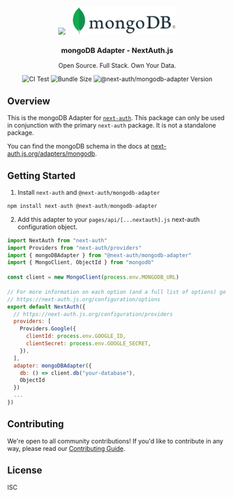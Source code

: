 <p align="center">
   <br/>
   <a href="https://next-auth.js.org" target="_blank"><img height="64px" src="https://next-auth.js.org/img/logo/logo-sm.png" /></a>&nbsp;&nbsp;&nbsp;&nbsp;<img height="64px" src="./logo.svg" />
   <h3 align="center"><b>mongoDB Adapter</b> - NextAuth.js</h3>
   <p align="center">
   Open Source. Full Stack. Own Your Data.
   </p>
   <p align="center" style="align: center;">
      <img src="https://github.com/nextauthjs/adapters/actions/workflows/release.yml/badge.svg" alt="CI Test" />
      <img src="https://img.shields.io/bundlephobia/minzip/@next-auth/mongodb-adapter" alt="Bundle Size"/>
      <img src="https://img.shields.io/npm/v/@next-auth/mongodb-adapter" alt="@next-auth/mongodb-adapter Version" />
   </p>
</p>

## Overview

This is the mongoDB Adapter for [`next-auth`](https://next-auth.js.org). This package can only be used in conjunction with the primary `next-auth` package. It is not a standalone package.

You can find the mongoDB schema in the docs at [next-auth.js.org/adapters/mongodb](https://next-auth.js.org/adapters/mongodb).

## Getting Started

1. Install `next-auth` and `@next-auth/mongodb-adapter`

```js
npm install next-auth @next-auth/mongodb-adapter
```

2. Add this adapter to your `pages/api/[...nextauth].js` next-auth configuration object.

```js
import NextAuth from "next-auth"
import Providers from "next-auth/providers"
import { mongoDBAdapter } from "@next-auth/mongodb-adapter"
import { MongoClient, ObjectId } from "mongodb"

const client = new MongoClient(process.env.MONGODB_URL)

// For more information on each option (and a full list of options) go to
// https://next-auth.js.org/configuration/options
export default NextAuth({
  // https://next-auth.js.org/configuration/providers
  providers: [
    Providers.Google({
      clientId: process.env.GOOGLE_ID,
      clientSecret: process.env.GOOGLE_SECRET,
    }),
  ],
  adapter: mongoDBAdapter({
    db: () => client.db("your-database"),
    ObjectId
  })
  ...
})
```

## Contributing

We're open to all community contributions! If you'd like to contribute in any way, please read our [Contributing Guide](https://github.com/nextauthjs/adapters/blob/main/CONTRIBUTING.md).

## License

ISC
